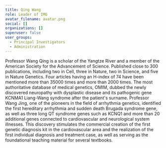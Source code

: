 ```yaml
---
title: Qing Wang
role: Leader of IMG
avatar_filename: avatar.png
social: []
organizations: []
superuser: false
user_groups:
  - Principal Investigators
  - Administration
---
```

Professor Wang Qing is a scholar of the Yangtze River and a member of the American Society for the Advancement of Science. Published close to 300 publications, including two in Cell, three in Nature, two in Science, and five in Nature Genetics. Four articles having an H-index of 74 have been mentioned more than 35000 times and more than 2000 times. The most authoritative database of medical genetics, OMIM, dubbed the newly discovered neuropathy with dysplastic disease and its pathogenic gene KCNMA1 Liang-Wang syndrome after the patient's surname. Professor Wang Jing, one of the pioneers in the field of arrhythmia genetics, identified the first hereditary arrhythmia and sudden death Brugada syndrome gene, as well as three long QT syndrome genes such as KCNQ1 and more than 20 additional genes connected to cardiovascular and neurological system illnesses. This discovery stimulates the commercial creation of the first genetic diagnosis kit in the cardiovascular area and the realization of the first individual diagnosis and treatment case, as well as serving as the foundational teaching material for several textbooks.